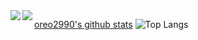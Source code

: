 <a href="https://github.com/anuraghazra/github-readme-stats">
  <img align="left" src="https://github-readme-stats.vercel.app/api?username=oreo2990&count_private=true&show_icons=true" />
</a>
<a href="https://github.com/anuraghazra/github-readme-stats">
  <img align="left" src="https://github-readme-stats.vercel.app/api/top-langs/?username=oreo2990" />
</a>


[oreo2990's github stats](https://github-readme-stats.vercel.app/api?username=oreo2990&count_private=true&show_icons=true&theme=radical)
![Top Langs](https://github-readme-stats.vercel.app/api/top-langs/?username=oreo2990&theme=radical)
